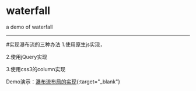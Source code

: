 # waterfall
a demo of waterfall 
***
#实现瀑布流的三种办法
1.使用原生js实现，

2.使用jQuery实现

3.使用css3的column实现

Demo演示：[瀑布流布局的实现](monster1935.github.io/waterfall){:target="_blank"}